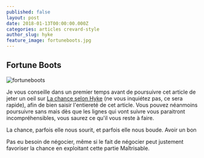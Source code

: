 ```yaml
---
published: false
layout: post
date: 2018-01-13T00:00:00.000Z
categories: articles crevard-style
author_slug: hyke
feature_image: fortuneboots.jpg
---
```

## Fortune Boots

![fortuneboots]({{site.url}}/{{site.baseurl}}img/fortuneboots.jpg)

Je vous conseille dans un premier temps avant de poursuivre cet article de jeter un oeil sur [La chance selon Hyke](www.crevardstyle.com/La-Chance-Selon-Hyke) (ne vous inquiétez pas, ce sera rapide), afin de bien saisir l'entiereté de cet article. Vous pouvez néanmoins poursuivre sans mais dès que les lignes qui vont suivre vous paraitront incompréhensibles, vous saurez ce qu'il vous reste à faire.  

La chance, parfois elle nous sourit, et parfois elle nous boude. Avoir un bon 

Pas eu besoin de négocier, même si le fait de négocier peut justement favoriser la chance en exploitant cette partie Maîtrisable.